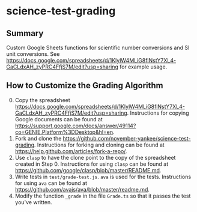 # science-test-grading

## Summary

Custom Google Sheets functions for scientific number conversions and SI unit conversions. See https://docs.google.com/spreadsheets/d/1KlylW4MLiG8flNstY7XL4-GaCLdxAH_zyPRC4FfjS7M/edit?usp=sharing for example usage.

## How to Customize the Grading Algorithm

0. Copy the spreadsheet https://docs.google.com/spreadsheets/d/1KlylW4MLiG8flNstY7XL4-GaCLdxAH_zyPRC4FfjS7M/edit?usp=sharing. Instructions for copying Google documents can be found at https://support.google.com/docs/answer/49114?co=GENIE.Platform%3DDesktop&hl=en.
1. Fork and clone the https://github.com/november-yankee/science-test-grading. Instructions for forking and cloning can be found at https://help.github.com/articles/fork-a-repo/.
2. Use `clasp` to have the clone point to the copy of the spreadsheet created in Step 0. Instructions for using `clasp` can be found at https://github.com/google/clasp/blob/master/README.md.
3. Write tests in `test/grade-test.js`. `ava` is used for the tests. Instructions for using `ava` can be found at https://github.com/avajs/ava/blob/master/readme.md.
4. Modify the function `_grade` in the file `Grade.ts` so that it passes the test you've written.
